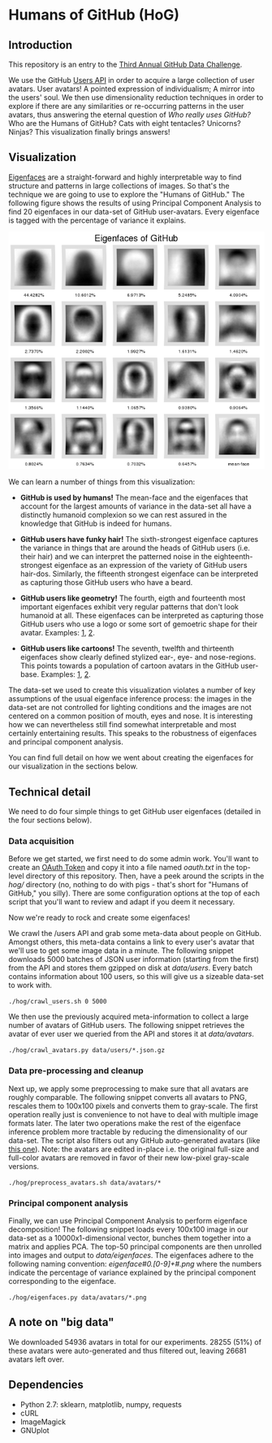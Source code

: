 # Humans of GitHub (HoG)

## Introduction

This repository is an entry to the [Third Annual GitHub Data
Challenge](https://github.com/blog/1864-third-annual-github-data-challenge).

We use the GitHub [Users API](https://developer.github.com/v3/users/) in order
to acquire a large collection of user avatars. User avatars! A pointed
expression of individualism; A mirror into the users' soul. We then use
dimensionality reduction techniques in order to explore if there are any
similarities or re-occurring patterns in the user avatars, thus answering the
eternal question of *Who really uses GitHub?* Who are the Humans of GitHub? Cats
with eight tentacles?  Unicorns? Ninjas? This visualization finally brings
answers!

## Visualization

[Eigenfaces](http://jeremykun.com/2011/07/27/eigenfaces/) are a straight-forward
and highly interpretable way to find structure and patterns in large collections
of images.  So that's the technique we are going to use to explore the "Humans
of GitHub." The following figure shows the results of using Principal Component
Analysis to find 20 eigenfaces in our data-set of GitHub user-avatars. Every
eigenface is tagged with the percentage of variance it explains.

![Eigenfaces of GitHub](visualization/montage.png "Eigenfaces of GitHub")

We can learn a number of things from this visualization:

- **GitHub is used by humans!** The mean-face and the eigenfaces that account
  for the largest amounts of variance in the data-set all have a distinctly
  humanoid complexion so we can rest assured in the knowledge that GitHub is
  indeed for humans.

- **GitHub users have funky hair!** The sixth-strongest eigenface captures the
  variance in things that are around the heads of GitHub users (i.e. their hair)
  and we can interpret the patterned noise in the eighteenth-strongest eigenface
  as an expression of the variety of GitHub users hair-dos. Similarly, the
  fifteenth strongest eigenface can be interpreted as capturing those GitHub
  users who have a beard.

- **GitHub users like geometry!** The fourth, eigth and fourteenth most
  important eigenfaces exhibit very regular patterns that don't look humanoid at
  all. These eigenfaces can be interpreted as capturing those GitHub users who
  use a logo or some sort of gemoetric shape for their avatar. Examples:
  [1](https://avatars.githubusercontent.com/u/10038),
  [2](https://avatars.githubusercontent.com/u/772305).

- **GitHub users like cartoons!** The seventh, twelfth and thirteenth eigenfaces
  show clearly defined stylized ear-, eye- and nose-regions. This points towards
  a population of cartoon avatars in the GitHub user-base. Examples:
  [1](https://avatars.githubusercontent.com/u/10059),
  [2](https://avatars.githubusercontent.com/u/120810).

The data-set we used to create this visualization violates a number of key
assumptions of the usual eigenface inference process: the images in the data-set
are not controlled for lighting conditions and the images are not centered on a
common position of mouth, eyes and nose. It is interesting how we can
nevertheless still find somewhat interpretable and most certainly entertaining
results. This speaks to the robustness of eigenfaces and principal component
analysis.

You can find full detail on how we went about creating the eigenfaces for our
visualization in the sections below.

## Technical detail

We need to do four simple things to get GitHub user eigenfaces (detailed in the
four sections below).

### Data acquisition

Before we get started, we first need to do some admin work. You'll want to
create an [OAuth
Token](https://help.github.com/articles/creating-an-access-token-for-command-line-use)
and copy it into a file named *oauth.txt* in the top-level directory of this
repository. Then, have a peek around the scripts in the *hog/* directory (no,
nothing to do with pigs - that's short for "Humans of GitHub," you silly).
There are some configuration options at the top of each script that you'll want
to review and adapt if you deem it necessary.

Now we're ready to rock and create some eigenfaces!

We crawl the /users API and grab some meta-data about people on GitHub.  Amongst
others, this meta-data contains a link to every user's avatar that we'll use to
get some image data in a minute. The following snippet downloads 5000 batches of
JSON user information (starting from the first) from the API and stores them
gzipped on disk at *data/users*. Every batch contains information about 100
users, so this will give us a sizeable data-set to work with.

`./hog/crawl_users.sh 0 5000`

We then use the previously acquired meta-information to collect a large number
of avatars of GitHub users. The following snippet retrieves the avatar of ever
user we queried from the API and stores it at *data/avatars*.

`./hog/crawl_avatars.py data/users/*.json.gz`

### Data pre-processing and cleanup

Next up, we apply some preprocessing to make sure that all avatars are roughly
comparable. The following snippet converts all avatars to PNG, rescales them to
100x100 pixels and converts them to gray-scale. The first operation really just
is convenience to not have to deal with multiple image formats later.  The later
two operations make the rest of the eigenface inference problem more tractable
by reducing the dimensionality of our data-set. The script also filters out any
GitHub auto-generated avatars (like [this
one](https://avatars.githubusercontent.com/u/520098)). Note: the avatars are
edited in-place i.e. the original full-size and full-color avatars are removed
in favor of their new low-pixel gray-scale versions.

`./hog/preprocess_avatars.sh data/avatars/*`

### Principal component analysis

Finally, we can use Principal Component Analysis to perform eigenface
decomposition! The following snippet loads every 100x100 image in our data-set
as a 10000x1-dimensional vector, bunches them together into a matrix and applies
PCA. The top-50 principal components are then unrolled into images and output to
*data/eigenfaces*. The eigenfaces adhere to the following naming convention:
*eigenface#0.[0-9]+#.png* where the numbers indicate the percentage of variance
explained by the principal component corresponding to the eigenface.

`./hog/eigenfaces.py data/avatars/*.png`

## A note on "big data"

We downloaded 54936 avatars in total for our experiments. 28255 (51%) of these
avatars were auto-generated and thus filtered out, leaving 26681 avatars left
over.

## Dependencies

- Python 2.7: sklearn, matplotlib, numpy, requests
- cURL
- ImageMagick
- GNUplot
